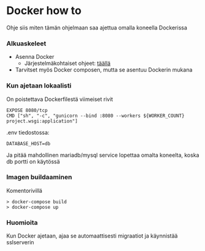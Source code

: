 # Docker how to

Ohje siis miten tämän ohjelmaan saa ajettua omalla koneella Dockerissa

### Alkuaskeleet

- Asenna Docker
  - Järjestelmäkohtaiset ohjeet: [täällä](https://docs.docker.com/get-docker/)
- Tarvitset myös Docker composen, mutta se asentuu Dockerin mukana

### Kun ajetaan lokaalisti

On poistettava Dockerfilestä viimeiset rivit
```
EXPOSE 8080/tcp
CMD ["sh", "-c", "gunicorn --bind :8080 --workers ${WORKER_COUNT} project.wsgi:application"]
```
.env tiedostossa:
```
DATABASE_HOST=db
```
Ja pitää mahdollinen mariadb/mysql service lopettaa omalta koneelta, koska db portti on käytössä

### Imagen buildaaminen

Komentorivillä 
```
> docker-compose build
> docker-compose up
```

### Huomioita

Kun Docker ajetaan, ajaa se automaattisesti migraatiot ja käynnistää sslserverin
